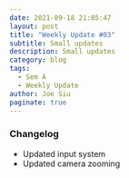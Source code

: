 ```yaml
---
date: 2021-09-18 21:05:47
layout: post
title: "Weekly Update #03"
subtitle: Small updates
description: Small updates
category: blog
tags:
  - Sem A
  - Weekly Update
author: Joe Siu
paginate: true
---
```

### Changelog

* Updated input system
* Updated camera zooming
